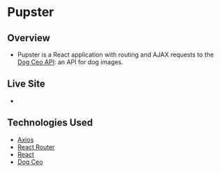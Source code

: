 # Pupster

## Overview
- Pupster is a React application with routing and AJAX requests to the [Dog Ceo API](https://dog.ceo/dog-api/): an API for dog images.

## Live Site
- 

## Technologies Used
- [Axios](https://github.com/mzabriskie/axios)
- [React Router](https://reacttraining.com/react-router/web/guides/philosophy)
- [React](https://facebook.github.io/react/docs/hello-world.html)
- [Dog Ceo](https://dog.ceo/dog-api/)


